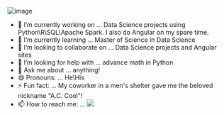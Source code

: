 ![image](https://pbs.twimg.com/profile_banners/1188031595904720896/1594631556/1500x500)

- 🔭 I’m currently working on ... Data Science projects using Python\R\SQL\Apache Spark. I also do Angular on my spare time.
- 🌱 I’m currently learning ... Master of Science in Data Science
- 👯 I’m looking to collaborate on ... Data Science projects and Angular sites
- 🤔 I’m looking for help with ... advance math in Python
- 💬 Ask me about ... anything!
- 😄 Pronouns: ... He\His
- ⚡ Fun fact: ... My coworker in a men's shelter gave me the beloved nickname "A.C. Cool"!
- 📫 How to reach me: ... <a href="https://twitter.com/intent/follow?screen_name=AngelClaudioPR&tw_p=followbutton"><img src="https://img.shields.io/twitter/follow/AngelClaudioPR?label=%40AngelClaudioPR&style=social">  
